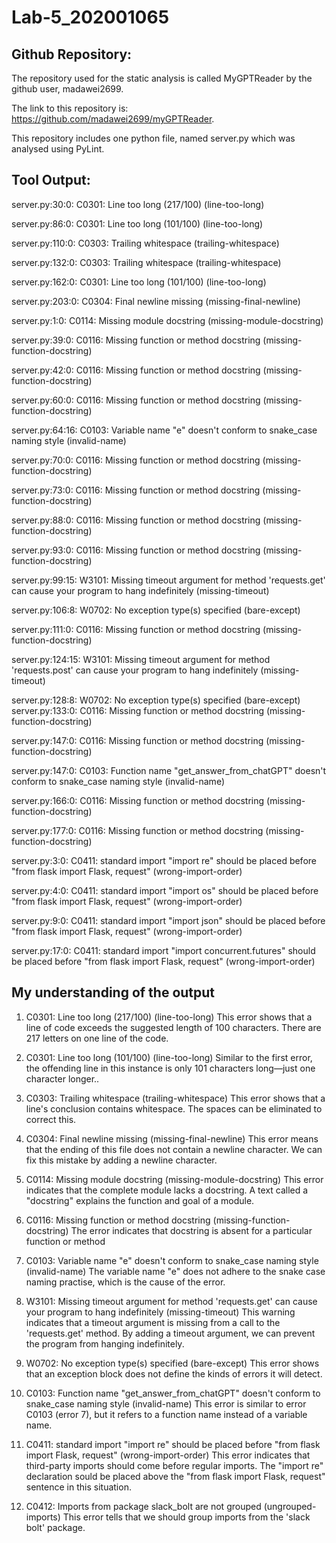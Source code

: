 # Lab-5_202001065

## Github Repository:

The repository used for the static analysis is called MyGPTReader by the github user, madawei2699.

The link to this repository is: https://github.com/madawei2699/myGPTReader.

This repository includes one python file, named server.py which was analysed using PyLint. 


## Tool Output:

server.py:30:0: C0301: Line too long (217/100) (line-too-long)

server.py:86:0: C0301: Line too long (101/100) (line-too-long)

server.py:110:0: C0303: Trailing whitespace (trailing-whitespace)

server.py:132:0: C0303: Trailing whitespace (trailing-whitespace)

server.py:162:0: C0301: Line too long (101/100) (line-too-long)

server.py:203:0: C0304: Final newline missing (missing-final-newline)

server.py:1:0: C0114: Missing module docstring (missing-module-docstring)

server.py:39:0: C0116: Missing function or method docstring (missing-function-docstring)

server.py:42:0: C0116: Missing function or method docstring (missing-function-docstring)

server.py:60:0: C0116: Missing function or method docstring (missing-function-docstring)

server.py:64:16: C0103: Variable name "e" doesn't conform to snake_case naming style (invalid-name)

server.py:70:0: C0116: Missing function or method docstring (missing-function-docstring)

server.py:73:0: C0116: Missing function or method docstring (missing-function-docstring)

server.py:88:0: C0116: Missing function or method docstring (missing-function-docstring)

server.py:93:0: C0116: Missing function or method docstring (missing-function-docstring)

server.py:99:15: W3101: Missing timeout argument for method 'requests.get' can cause your program to hang indefinitely (missing-timeout)

server.py:106:8: W0702: No exception type(s) specified (bare-except)

server.py:111:0: C0116: Missing function or method docstring (missing-function-docstring)

server.py:124:15: W3101: Missing timeout argument for method 'requests.post' can cause your program to hang indefinitely (missing-timeout)

server.py:128:8: W0702: No exception type(s) specified (bare-except)
server.py:133:0: C0116: Missing function or method docstring (missing-function-docstring)

server.py:147:0: C0116: Missing function or method docstring (missing-function-docstring)

server.py:147:0: C0103: Function name "get_answer_from_chatGPT" doesn't conform to snake_case naming style (invalid-name)

server.py:166:0: C0116: Missing function or method docstring (missing-function-docstring)

server.py:177:0: C0116: Missing function or method docstring (missing-function-docstring)

server.py:3:0: C0411: standard import "import re" should be placed before "from flask import Flask, request" (wrong-import-order)

server.py:4:0: C0411: standard import "import os" should be placed before "from flask import Flask, request" (wrong-import-order)

server.py:9:0: C0411: standard import "import json" should be placed before "from flask import Flask, request" (wrong-import-order)

server.py:17:0: C0411: standard import "import concurrent.futures" should be placed before "from flask import Flask, request" (wrong-import-order)


## My understanding of the output

1. C0301: Line too long (217/100) (line-too-long)
This error shows that a line of code exceeds the suggested length of 100 characters. There are 217 letters on one line of the code.

2. C0301: Line too long (101/100) (line-too-long)
Similar to the first error, the offending line in this instance is only 101 characters long—just one character longer..

3. C0303: Trailing whitespace (trailing-whitespace)
This error shows that a line's conclusion contains whitespace. The spaces can be eliminated to correct this.

4. C0304: Final newline missing (missing-final-newline)
This error means that the ending of this file does not contain a newline character. We can fix this mistake by adding a newline character.

5. C0114: Missing module docstring (missing-module-docstring)
This error indicates that the complete module lacks a docstring. A text called a "docstring" explains the function and goal of a module.

6. C0116: Missing function or method docstring (missing-function-docstring)
The error indicates that docstring is absent for a particular function or method

7. C0103: Variable name "e" doesn't conform to snake_case naming style (invalid-name)
The variable name "e" does not adhere to the snake case naming practise, which is the cause of the error.

8. W3101: Missing timeout argument for method 'requests.get' can cause your program to hang indefinitely (missing-timeout)
This warning indicates that a timeout argument is missing from a call to the 'requests.get' method. By adding a timeout argument, we can prevent the program from hanging indefinitely.

9. W0702: No exception type(s) specified (bare-except)
This error shows that an exception block does not define the kinds of errors it will detect.

10. C0103: Function name "get_answer_from_chatGPT" doesn't conform to snake_case naming style (invalid-name)
This error is similar to error C0103 (error 7), but it refers to a function name instead of a variable name.

11. C0411: standard import "import re" should be placed before "from flask import Flask, request" (wrong-import-order)
This error indicates that third-party imports should come before regular imports. The "import re" declaration sould be placed above the "from flask import Flask, request" sentence in this situation.

12. C0412: Imports from package slack_bolt are not grouped (ungrouped-imports)
This error tells that we should group imports from the 'slack bolt' package.
